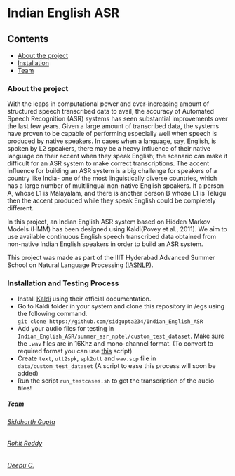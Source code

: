 
**Indian English ASR**
============

## Contents
* [About the project](#about-the-project)  
* [Installation](#installation-and-testing-process)
* [Team](#team)

### About the project
With the leaps in computational power and ever-increasing amount of structured speech transcribed data to avail, the accuracy of Automated Speech Recognition (ASR) systems has seen substantial improvements over the last few years. Given a large amount of transcribed data, the systems have proven to be capable of performing especially well when speech is produced by native speakers. In cases when a language, say, English, is spoken by L2 speakers, there may be a heavy influence of their native language on their accent when they speak English; the scenario can make it difficult for an ASR system to make correct transcriptions. The accent influence for building an ASR system is a big challenge for speakers of a country like India- one of the most linguistically diverse countries, which has a large number of multilingual non-native English speakers. If a person A, whose L1 is Malayalam, and there is another person B whose L1 is Telugu then the accent produced while they speak English could be completely different.

In this project, an Indian English ASR system based on Hidden Markov Models (HMM) has been designed using Kaldi(Povey et al., 2011). We aim to use available continuous English speech transcribed data obtained from non-native Indian English speakers in order to build an ASR system.

This project was made as part of the IIIT Hyderabad Advanced Summer School on Natural Language Processing ([IASNLP](https://ltrc.iiit.ac.in/iasnlp2022/)). 

### Installation and Testing Process
* Install [Kaldi](https://github.com/kaldi-asr/kaldi) using their official documentation.<br>
* Go to Kaldi folder in your system and clone this repository in /egs using the following command. <br>
  `git clone https://github.com/sidgupta234/Indian_English_ASR` <br>
* Add your audio files for testing in `Indian_English_ASR/summer_asr_nptel/custom_test_dataset`. Make sure the `.wav` files are in 16Khz and mono-channel format. (To convert to required format you can use [this](https://github.com/sidgupta234/sh_files/blob/main/preprocess_audio.sh) script)
* Create `text`, `utt2spk`, `spk2utt` and `wav.scp` file in `data/custom_test_dataset` (A script to ease this process will soon be added)
* Run the script `run_testcases.sh` to get the transcription of the audio files!
##### Team
###### [Siddharth Gupta](https://github.com/sidgupta234)
###### [Rohit Reddy](https://github.com/rohitreddy21122000)
###### [Deepu C.](https://github.com/deepufrk)
